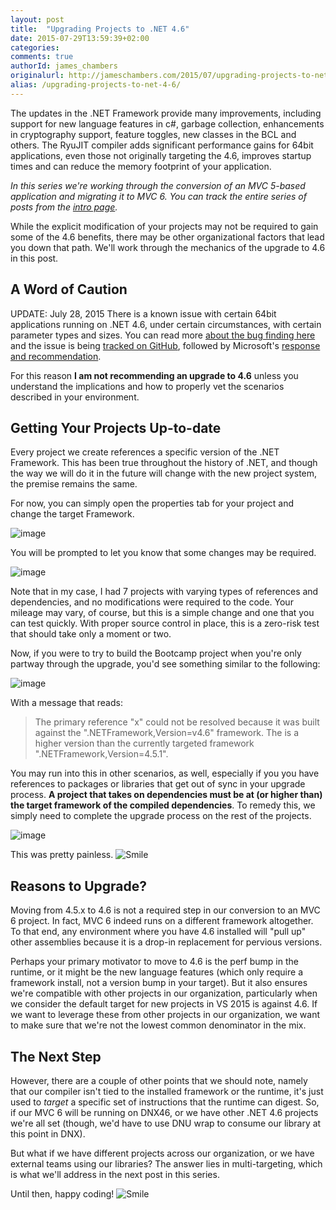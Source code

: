 ```yaml
---
layout: post
title:  "Upgrading Projects to .NET 4.6"
date: 2015-07-29T13:59:39+02:00
categories:
comments: true
authorId: james_chambers
originalurl: http://jameschambers.com/2015/07/upgrading-projects-to-net-4-6/
alias: /upgrading-projects-to-net-4-6/
---
```


The updates in the .NET Framework provide many improvements, including support for new language features in c#, garbage collection, enhancements in cryptography support, feature toggles, new classes in the BCL and others. The RyuJIT compiler adds significant performance gains for 64bit applications, even those not originally targeting the 4.6, improves startup times and can reduce the memory footprint of your application.

<!--more-->

<div class="notice">

_In this series we're working through the conversion of an MVC 5-based application and migrating it to MVC 6. You can track the entire series of posts from the [intro page][1]._

</div>

While the explicit modification of your projects may not be required to gain some of the 4.6 benefits, there may be other organizational factors that lead you down that path. We'll work through the mechanics of the upgrade to 4.6 in this post.

<h2><i class="fa fa-warning"></i> A Word of Caution</h2>

UPDATE: July 28, 2015 There is a known issue with certain 64bit applications running on .NET 4.6, under certain circumstances, with certain parameter types and sizes. You can read more [about the bug finding here][2] and the issue is being [tracked on GitHub][3], followed by Microsoft's [response and recommendation][4].

<div class="notice">
    
For this reason **I am not recommending an upgrade to 4.6** unless you understand the implications and how to properly vet the scenarios described in your environment.
</div>

## Getting Your Projects Up-to-date

Every project we create references a specific version of the .NET Framework. This has been true throughout the history of .NET, and though the way we will do it in the future will change with the new project system, the premise remains the same.

For now, you can simply open the properties tab for your project and change the target Framework.

![image][5]

You will be prompted to let you know that some changes may be required.

![image][6]

Note that in my case, I had 7 projects with varying types of references and dependencies, and no modifications were required to the code. Your mileage may vary, of course, but this is a simple change and one that you can test quickly. With proper source control in place, this is a zero-risk test that should take only a moment or two.

Now, if you were to try to build the Bootcamp project when you're only partway through the upgrade, you'd see something similar to the following:

![image][7]

With a message that reads:

> The primary reference "x" could not be resolved because it was built against the ".NETFramework,Version=v4.6" framework. The is a higher version than the currently targeted framework ".NETFramework,Version=4.5.1".

You may run into this in other scenarios, as well, especially if you you have references to packages or libraries that get out of sync in your upgrade process. **A project that takes on dependencies must be at (or higher than) the target framework of the compiled dependencies**. To remedy this, we simply need to complete the upgrade process on the rest of the projects.

![image][8]

This was pretty painless. ![Smile][9]

## Reasons to Upgrade?

Moving from 4.5.x to 4.6 is not a required step in our conversion to an MVC 6 project. In fact, MVC 6 indeed runs on a different framework altogether. To that end, any environment where you have 4.6 installed will "pull up" other assemblies because it is a drop-in replacement for pervious versions.

Perhaps your primary motivator to move to 4.6 is the perf bump in the runtime, or it might be the new language features (which only require a framework install, not a version bump in your target). But it also ensures we're compatible with other projects in our organization, particularly when we consider the default target for new projects in VS 2015 is against 4.6. If we want to leverage these from other projects in our organization, we want to make sure that we're not the lowest common denominator in the mix.

## The Next Step

However, there are a couple of other points that we should note, namely that our compiler isn't tied to the installed framework or the runtime, it's just used to _target_ a specific set of instructions that the runtime can digest. So, if our MVC 6 will be running on DNX46, or we have other .NET 4.6 projects we're all set (though, we'd have to use DNU wrap to consume our library at this point in DNX).

But what if we have different projects across our organization, or we have external teams using our libraries? The answer lies in multi-targeting, which is what we'll address in the next post in this series.

Until then, happy coding! ![Smile][9]

[1]: http://jameschambers.com/2015/07/upgrading-a-real-world-mvc-5-application-to-mvc-6/
[2]: http://nickcraver.com/blog/2015/07/27/why-you-should-wait-on-dotnet-46/
[3]: https://github.com/dotnet/coreclr/issues/1296
[4]: http://blogs.msdn.com/b/dotnet/archive/2015/07/28/ryujit-bug-advisory-in-the-net-framework-4-6.aspx
[5]: http://jameschambers.com/wp-content/uploads/2015/07/image18.png "image"
[6]: http://jameschambers.com/wp-content/uploads/2015/07/image19.png "image"
[7]: http://jameschambers.com/wp-content/uploads/2015/07/image20.png "image"
[8]: http://jameschambers.com/wp-content/uploads/2015/07/image21.png "image"
[9]: http://jameschambers.com/wp-content/uploads/2015/07/wlEmoticon-smile5.png
  